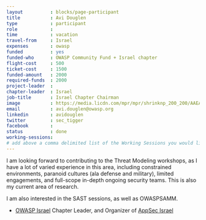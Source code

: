 ```yaml
---
layout			: blocks/page-participant
title			: Avi Douglen
type			: participant
role			: 
time			: vacation
travel-from		: Israel
expenses		: owasp
funded			: yes
funded-who		: OWASP Community Fund + Israel chapter
flight-cost		: 500
ticket-cost		: 1500
funded-amount	: 2000
required-funds	: 2000
project-leader	:
chapter-leader	: Israel
job-title		: Israel Chapter Chairman
image			: https://media.licdn.com/mpr/mpr/shrinknp_200_200/AAEAAQAAAAAAAAkRAAAAJDkyZmFkMDRlLWMzZjAtNDk1Yy1hNDFiLTA2MTM2M2IzNzFhZA.jpg
email           : avi.douglen@owasp.org
linkedin		: avidouglen
twitter			: sec_tigger
facebook		:
status			: done
working-sessions:
# add above a comma delimited list of the Working Sessions you would like to attend (use the session's title)
---
```


I am looking forward to contributing to the Threat Modeling workshops, as I have a lot of varied experience in this area, including constrained environments, paranoid cultures (ala defense and military), limited engagements, and full-scope in-depth ongoing security teams. This is also my current area of research. 

I am also interested in the SAST sessions, as well as OWASPSAMM.



* [OWASP Israel](https://www.owasp.org/index.php/Israel) Chapter Leader, and Organizer of [AppSec Israel](https://www.owasp.org/index.php/AppSec_Israel_2016)



